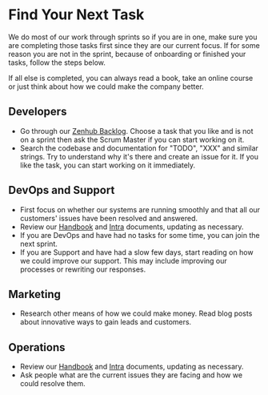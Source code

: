 # Find Your Next Task

We do most of our work through sprints so if you are in one, make sure you are completing those tasks first since they are our current focus. If for some reason you are not in the sprint, because of onboarding or finished your tasks, follow the steps below.

If all else is completed, you can always read a book, take an online course or just think about how we could make the company better.

## Developers

 - Go through our [Zenhub Backlog](https://github.com/niteoweb/operations/issues#boards). Choose a task that you like and is not on a sprint then ask the Scrum Master if you can start working on it.
 - Search the codebase and documentation for "TODO", "XXX" and similar strings. Try to understand why it's there and create an issue for it. If you like the task, you can start working on it immediately.

## DevOps and Support

 - First focus on whether our systems are running smoothly and that all our customers' issues have been resolved and answered.
 - Review our [Handbook](https://github.com/niteoweb/handbook) and [Intra](https://intra.niteo.co/) documents, updating as necessary.
 - If you are DevOps and have had no tasks for some time, you can join the next sprint.
 - If you are Support and have had a slow few days, start reading on how we could improve our support. This may include improving our processes or rewriting our responses.

## Marketing

 - Research other means of how we could make money. Read blog posts about innovative ways to gain leads and customers.

## Operations

 - Review our [Handbook](https://github.com/niteoweb/handbook) and [Intra](https://intra.niteo.co/) documents, updating as necessary.
 - Ask people what are the current issues they are facing and how we could resolve them.
